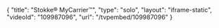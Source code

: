 {
    "title": "Stokke&reg; MyCarrier&trade;",
    "type": "solo",
    "layout": "iframe-static",
    "videoId": "109987096",
    "url": "\/tvpembed\/109987096"
}
